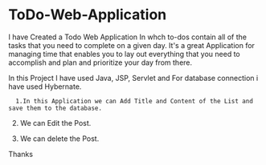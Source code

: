 # ToDo-Web-Application
I have Created a Todo Web Application  In whch to-dos contain all of the tasks that you need to complete on a given day.
It's a great Application for managing time that enables you to lay out everything that you need to accomplish and plan and prioritize your day from there.

In this Project I have used Java, JSP, Servlet and For database connection i have used Hybernate.

      1.In this Application we can Add Title and Content of the List and save them to the database. 

2. We can Edit the Post.

3. We can delete the Post.

Thanks 
